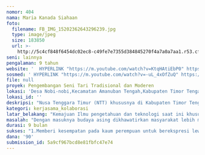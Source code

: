 ```yaml
---
nomor: 404
nama: Maria Kanada Siahaan
foto:
  filename: FB_IMG_15202362643296239.jpg
  type: image/jpeg
  size: 183850
  url: >-
    http://5c4cf848f6454dc02ec8-c49fe7e7355d384845270f4a7a0a7aa1.r53.cf2.rackcdn.com/472c7877-463d-4613-a271-1a0584e266b9/FB_IMG_15202362643296239.jpg
seni: lainnya
pengalaman: 9 tahun
website: '  HYPERLINK "https://m.youtube.com/watch?v=KtqHAtiEbP0" https://m.youtube.com/watch?v=KtqHAtiEbP0'
sosmed: ' HYPERLINK "https://m.youtube.com/watch?v=-uL_4xOfZuQ" https://m.youtube.com/watch?v=-uL_4xOfZuQ'
file: null
proyek: Pengembangan Seni Tari Tradisional dan Moderen
lokasi: 'Desa Nobi-nobi,Kecamatan Amanuban Tengah,Kabupaten Timor Tengah Selatan,NTT'
lokasi_id: ''
deskripsi: "Nusa Tenggara Timur (NTT) khususnya di Kabupaten Timor Tengah Selatan (TTS) Tari-Tarian  merupakan salah satu Tradisi Seni Budaya yang digemari masyarakat. Tarian biasanya dilakukan dengan berpakaian adat lengkap dengan diiringi alat musik tradisional untuk memeriahkan acara  kenegaraan,  kegiatan  keagamaan kegiatan adat, bahkan penyambutan /pelepasan  Tamu penting.  \r\nMengimbangi masuknya pengaruh budaya asing terhadap tradisi khususnya tari-tarian di TTS, maka sebagai kaum perempuan  kami telah membentuk satu komunitas  Tarian Modern. Tarian modern  ini adalah pelayanan dalam bentuk hiburan tarian di atas pentas dengan tujuan membantu memeriahkan acara  kenegaraan,  kegiatan  keagamaan, pesta adat,bahkan penyambutaan /pelepasan  tamu penting, dan kegiatan lain. Tercapainya kegiatan tarian modern didasari pada 4 (empat) tahapan yaitu:\r\nMengumpulkan personel tari, perempuan\r\nMelatih personel untuk melakukan olah gerak tubuh\r\nMenyediakan kostum-kostum tari \r\nTampil (performa) pada acara-acara dimana kita diundang  dan untuk ke depan membuat pentas seni semacam festival budaya timor serta memeriahkan acara-acara kenegaraan maupun acara keagamaan serta acara lainnya yang berhubungan dengan tarian.\r\nHal-hal yang sangat berpengaruh saat tampil di pentas adalah\r\nKesesuaian gerak tubuh dengan irama/sound pengiring\r\nDesain kostum\r\nLatar arena pentas, seperti lighting, dekorasi dan sound pengiring\r\nDari uraian diatas , kami kaum perempuan ingin tampil dan mengembangkan suatu komunitas tari sebagai  paduan  budaya tradisional  dalam seni Tarian Modern. \r\n\r\n"
kategori: kerjasama_kolaborasi
latar_belakang: "Kemajuan Ilmu pengetahuan dan teknologi saat ini khususnya teknologi digital sangat berpengaruh pada seni dan budaya di Nusa tenggara Timur (NTT) khususnya di Kabupaten Timor Tengah Selatan (TTS).  Masuknya budaya asing seperti modern dance dan tarian lain yang tidak bisa dibendung sedikit demi sedikit menggeser budaya asli daerah. Hal ini juga berdampak rendahnya minat masyarakat terhadap tarian daerah yang melambangkan ciri khas dan budaya daerah Timor Tengah Selatan (TTS).\r\nSebagai upaya membendung hal tersebut di atas, kami telah membentuk Komunitas tari modern.\r\n"
masalah: "Dengan masuknya budaya asing dikhawatirkan masyarakat lebih mencintai budaya luar dari budaya daerah. Dan juga hilangnya kain motif daerah yang biasanya nampak pada acara tertentu. Oleh karena itu Komunitas Tari Modern hadir sebagai  media dan sarana  hiburan seni tari secara modern dengan salah satu tujuan untuk mempertahankan, melestarikan sekaligus sebagai media dan sarana promosi budaya daerah .\r\n"
durasi: 9 bulan
sukses: "1.Memberi kesempatan pada kaum perempuan untuk berekspresi lewat tarian\r\n2.Terlaksananya gerak dan olah tubuh\r\n3.Terciptanya gerak tubuh yang serentak, indah dan teratur\r\n4.Lahirnya pribadi yang sadar seni dan menguasai gerakan seni tarian modern\r\nTerlaksananya usaha pelestarian budaya Memberi kesempatan pada kaum perempuan untuk berekspresi lewat tarian\r\nTerlaksananya gerak dan olah tubuh\r\nTerciptanya gerak tubuh yang serentak, indah dan teratur\r\nLahirnya pribadi yang sadar seni dan menguasai gerakan seni tarian modern\r\nTerlaksananya usaha pelestarian budaya khususnya motif daerah\r\n5.Tersalurnya bakat serta hobby yang ada\r\nkhususnya motif daerah\r\n6.Tersalurnya bakat serta hobby yang ada\r\n"
dana: '90'
submission_id: 5a9cf967bcd8e81fbfc47e74
---
```


